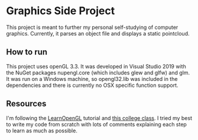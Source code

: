 # Graphics Side Project

This project is meant to further my personal self-studying of computer 
graphics. Currently, it parses an object file and displays a static pointcloud.

## How to run

This project uses openGL 3.3. It was developed in Visual Studio 2019 with 
the NuGet packages nupengl.core (which includes glew and glfw) and glm.
It was run on a Windows machine, so opengl32.lib was included in the 
dependencies and there is currently no OSX specific function support.

## Resources

I'm following the [LearnOpenGL](https://learnopengl.com) tutorial and 
[this college class](https://cseweb.ucsd.edu/classes/wi20/cse167-a/). 
I tried my best to write my code from scratch with lots of comments
explaining each step to learn as much as possible.
